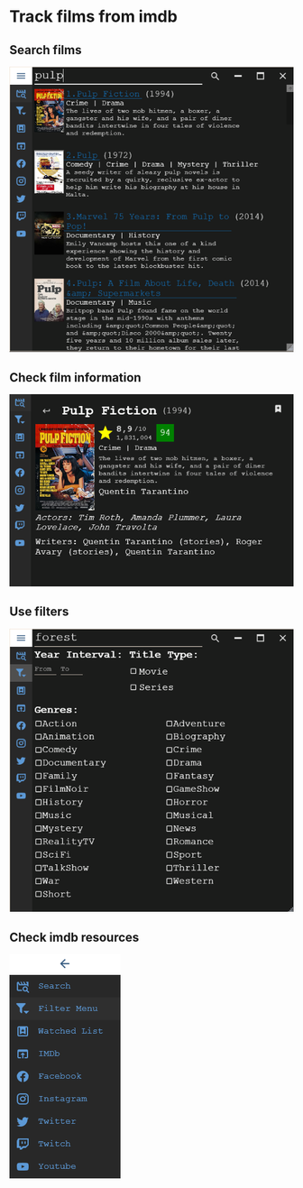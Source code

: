 # Track films from imdb #

## Search films
![1](./Screenshots/1.png?row=true)

## Check film information
![2](./Screenshots/2.png?row=true)

## Use filters
![3](./Screenshots/3.png?row=true)

## Check imdb resources
![4](./Screenshots/4.png?row=true)
